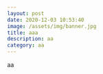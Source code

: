 ```yaml
---
layout: post
date: 2020-12-03 10:53:40
image: /assets/img/banner.jpg
title: aaa
description: aa
category: aa
---
```

aa